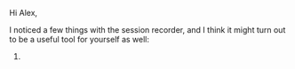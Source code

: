 Hi Alex,

I noticed a few things with the session recorder, and I think it might turn out to be a useful tool for yourself as well:

1. 
